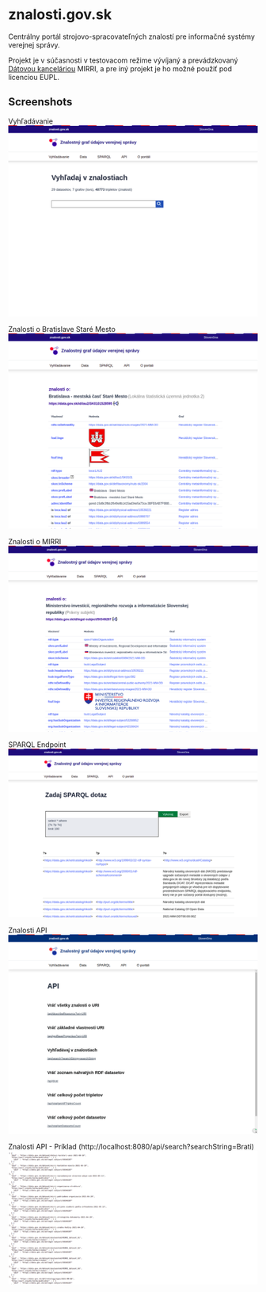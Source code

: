 # znalosti.gov.sk

Centrálny portál strojovo-spracovateľných znalostí pre informačné systémy verejnej správy.

Projekt je v súčasnosti v testovacom režime vývíjaný a prevádzkovaný [Dátovou kanceláriou](https://datalab.digital) MIRRI, a pre iný projekt je ho možné použiť pod licenciou EUPL. 


## Screenshots

Vyhľadávanie
![alt text](src/main/resources/META-INF/resources/screenshots/znalosti.gov.sk-vyhladavanie.png)

Znalosti o Bratislave Staré Mesto
![alt text](src/main/resources/META-INF/resources/screenshots/znalosti.gov.sk-o-ba-stare-mesto.png)

Znalosti o MIRRI
![alt text](src/main/resources/META-INF/resources/screenshots/znalosti.gov.sk-o-mirri.png)
 
SPARQL Endpoint
![alt text](src/main/resources/META-INF/resources/screenshots/znalosti.gov.sk-sparql.png)
  
Znalosti API
![alt text](src/main/resources/META-INF/resources/screenshots/znalosti.gov.sk-api-doc.png)

Znalosti API - Príklad
(http://localhost:8080/api/search?searchString=Brati)
![alt text](src/main/resources/META-INF/resources/screenshots/znalosti.gov.sk-api-response.png)